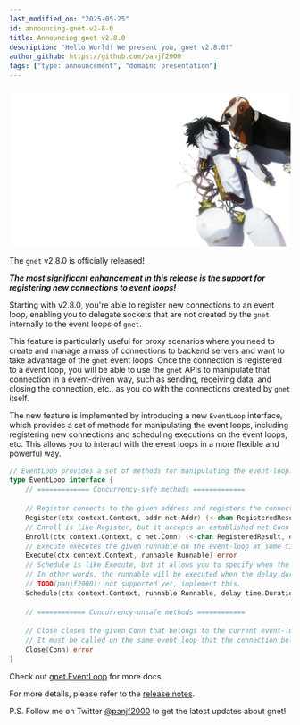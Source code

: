 ```yaml
---
last_modified_on: "2025-05-25"
id: announcing-gnet-v2-8-0
title: Announcing gnet v2.8.0
description: "Hello World! We present you, gnet v2.8.0!"
author_github: https://github.com/panjf2000
tags: ["type: announcement", "domain: presentation"]
---
```


![](/img/gnet-v2-8-0.jpg)

The `gnet` v2.8.0 is officially released!

***The most significant enhancement in this release is the support for registering new connections to event loops!***

Starting with v2.8.0, you're able to register new connections to an event loop, enabling you to delegate sockets that are not created by the `gnet` internally to the event loops of `gnet`.

This feature is particularly useful for proxy scenarios where you need to create and manage a mass of connections to backend servers and want to take advantage of the `gnet` event loops. Once the connection is registered to a event loop, you will be able to use the `gnet` APIs to manipulate that connection in a event-driven way, such as sending, receiving data, and closing the connection, etc., as you do with the connections created by `gnet` itself.

The new feature is implemented by introducing a new `EventLoop` interface, which provides a set of methods for manipulating the event loops, including registering new connections and scheduling executions on the event loops, etc. This allows you to interact with the event loops in a more flexible and powerful way.

```go
// EventLoop provides a set of methods for manipulating the event-loop.
type EventLoop interface {
	// ============= Concurrency-safe methods =============

	// Register connects to the given address and registers the connection to the current event-loop.
	Register(ctx context.Context, addr net.Addr) (<-chan RegisteredResult, error)
	// Enroll is like Register, but it accepts an established net.Conn instead of a net.Addr.
	Enroll(ctx context.Context, c net.Conn) (<-chan RegisteredResult, error)
	// Execute executes the given runnable on the event-loop at some time in the future.
	Execute(ctx context.Context, runnable Runnable) error
	// Schedule is like Execute, but it allows you to specify when the runnable is executed.
	// In other words, the runnable will be executed when the delay duration is reached.
	// TODO(panjf2000): not supported yet, implement this.
	Schedule(ctx context.Context, runnable Runnable, delay time.Duration) error

	// ============ Concurrency-unsafe methods ============

	// Close closes the given Conn that belongs to the current event-loop.
	// It must be called on the same event-loop that the connection belongs to.
	Close(Conn) error
}
```

Check out [gnet.EventLoop](https://pkg.go.dev/github.com/panjf2000/gnet/v2@v2.8.0#EventLoop) for more docs.

For more details, please refer to the [release notes](https://github.com/panjf2000/gnet/releases/tag/v2.8.0).

P.S. Follow me on Twitter [@panjf2000](https://twitter.com/panjf2000) to get the latest updates about gnet!